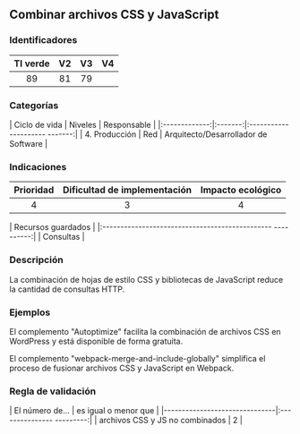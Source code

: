 ## Combinar archivos CSS y JavaScript

 ### Identificadores

 | TI verde | V2 | V3 | V4 |
 |:-------:|:---:|:---:|:----:|
 | 89 | 81 | 79 | |

 ### Categorías

 | Ciclo de vida | Niveles | Responsable |
 |:-------------:|:-------:|:--------------------- -------:|
 | 4. Producción | Red | Arquitecto/Desarrollador de Software |

 ### Indicaciones

 | Prioridad | Dificultad de implementación | Impacto ecológico |
 |:------------------:|:-------------------------: |:-----------------:|
 | 4 | 3 | 4 |

 | Recursos guardados |
 |:----------------------------------------------- ----------:|
 | Consultas |

 ### Descripción

 La combinación de hojas de estilo CSS y bibliotecas de JavaScript reduce la cantidad de consultas HTTP.

 ### Ejemplos

El complemento "Autoptimize" facilita la combinación de archivos CSS en WordPress y está disponible de forma gratuita.

El complemento "webpack-merge-and-include-globally" simplifica el proceso de fusionar archivos CSS y JavaScript en Webpack.

 ### Regla de validación

 | El número de... | es igual o menor que |
 |-------------------------------|:--------------- ---------:|
 | archivos CSS y JS no combinados | 2 |
